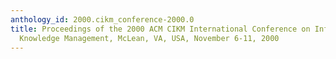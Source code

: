 ```yaml
---
anthology_id: 2000.cikm_conference-2000.0
title: Proceedings of the 2000 ACM CIKM International Conference on Information and
  Knowledge Management, McLean, VA, USA, November 6-11, 2000
---
```

